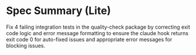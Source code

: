# Spec Summary (Lite)

Fix 4 failing integration tests in the quality-check package by correcting exit code logic and error message formatting to ensure the claude hook returns exit code 0 for auto-fixed issues and appropriate error messages for blocking issues.